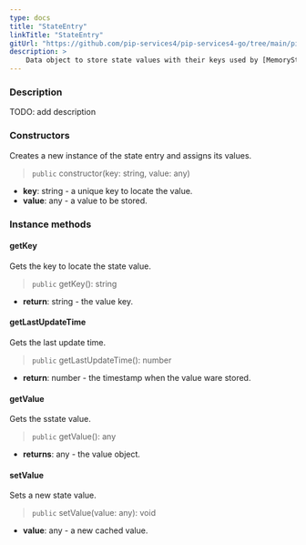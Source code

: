 ```yaml
---
type: docs
title: "StateEntry"
linkTitle: "StateEntry"
gitUrl: "https://github.com/pip-services4/pip-services4-go/tree/main/pip-services4-logic-go"
description: >
    Data object to store state values with their keys used by [MemoryStateStore](../memory_state_store)
---
```


### Description

TODO: add description

### Constructors
Creates a new instance of the state entry and assigns its values.

> `public` constructor(key: string, value: any)

- **key**: string - a unique key to locate the value.
- **value**: any - a value to be stored.


### Instance methods


#### getKey
Gets the key to locate the state value.

> `public` getKey(): string

- **return**: string - the value key.


#### getLastUpdateTime
Gets the last update time.

> `public` getLastUpdateTime(): number

- **return**: number - the timestamp when the value ware stored.


#### getValue
Gets the sstate value.

> `public` getValue(): any

- **returns**: any - the value object.


#### setValue
Sets a new state value.

> `public` setValue(value: any): void

- **value**: any - a new cached value.

